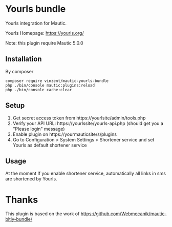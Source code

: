 # Yourls bundle

Yourls integration for Mautic.

Yourls Homepage: https://yourls.org/

Note: this plugin require Mautic 5.0.0 

## Installation

By composer 

```
composer require vinzent/mautic-yourls-bundle
php ./bin/console mautic:plugins:reload
php ./bin/console cache:clear
```

## Setup

1. Get secret access token from https://yourlsite/admin/tools.php
2. Verify your API URL: https://yourlssite/yourls-api.php (should get you a "Please login" message)
3. Enable plugin on https://yourmauticsite/s/plugins
4. Go to Configuration > System Settings > Shortener service and set Yourls as default shortener service

## Usage

At the moment If you enable shortener service, automatically all links in sms are shortened by Yourls. 

# Thanks

This plugin is based on the work of https://github.com/Webmecanik/mautic-bitly-bundle/
